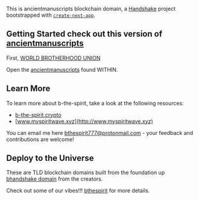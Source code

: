 This is ancientmanuscripts blockchain domain, a [Handshake](https://handshake.org) project bootstrapped with [`create-next-app`](https://github.com/zeit/next.js/tree/canary/packages/create-next-app).

## Getting Started check out this version of [ancientmanuscripts](https://my-ancientmanuscripts.vercel.app)

First,
[WORLD BROTHERHOOD UNION](https://www.dkb-mevlana.org.tr/en/aboutus_eng.html)

Open the [ancientmanuscripts](https://my-ancientmanuscripts.vercel.app/) found WITHIN.

## Learn More

To learn more about b-the-spirit, take a look at the following resources:

- [b-the-spirit.crypto](https://ipfs.io/ipfs/QmYpk2DdjnShgeBZUTJKnEgaEj7p1EciWikjP3Kb2Bh3yC/) 
- [www.myspiritwave.xyz](http://www.myspiritwave.xyz)

You can email me here [bthespirit777@protonmail.com](https://protonmail.com) - your feedback and contributions are welcome!

## Deploy to the Universe

These are TLD blockchain domains built from the foundation up [bhandshake domain](https://beechains.github.io/bhandshake) from the creators.
 
Check out some of our vibes!!! [bthespirit](https://bthespirit.bandcamp.com/) for more details.
